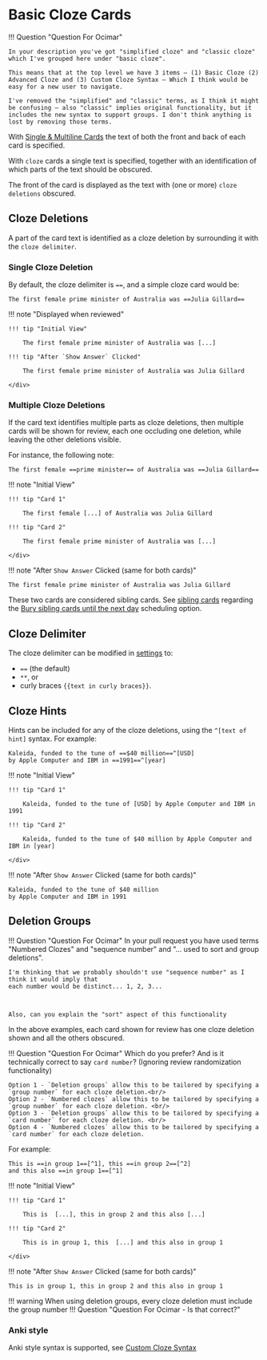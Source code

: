 # Basic Cloze Cards

!!! Question "Question For Ocimar"

    In your description you've got "simplified cloze" and "classic cloze" which I've grouped here under "basic cloze".

    This means that at the top level we have 3 items – (1) Basic Cloze (2) Advanced Cloze and (3) Custom Cloze Syntax – Which I think would be easy for a new user to navigate.

    I've removed the "simplified" and "classic" terms, as I think it might be confusing – also "classic" implies original functionality, but it includes the new syntax to support groups. I don't think anything is lost by removing those terms.



With [Single & Multiline Cards](../flashcards/qanda-cards.md) the text of both the front and back of each card is specified.

With `cloze` cards a single text is specified, together with an identification of which parts of the text should be obscured.

The front of the card is displayed as the text with (one or more) `cloze deletions` obscured.

## Cloze Deletions

A part of the card text is identified as a cloze deletion by surrounding it with the `cloze delimiter`.

### Single Cloze Deletion
By default, the cloze delimiter is `==`, and a simple cloze card would be:
```
The first female prime minister of Australia was ==Julia Gillard==
```

!!! note "Displayed when reviewed"
    <div class="grid" markdown>

    !!! tip "Initial View"

        The first female prime minister of Australia was [...]

    !!! tip "After `Show Answer` Clicked"

        The first female prime minister of Australia was Julia Gillard

    </div>

    

### Multiple Cloze Deletions
If the card text identifies multiple parts as cloze deletions, then multiple cards will be shown for review, each one occluding one deletion, while leaving the other deletions visible.

For instance, the following note:
```
The first female ==prime minister== of Australia was ==Julia Gillard==
```

!!! note "Initial View"
    <div class="grid" markdown>

    !!! tip "Card 1"

        The first female [...] of Australia was Julia Gillard

    !!! tip "Card 2"

        The first female prime minister of Australia was [...]

    </div>

!!! note "After `Show Answer` Clicked (same for both cards)"

    The first female prime minister of Australia was Julia Gillard

These two cards are considered sibling cards. See [sibling cards](flashcards-overview.md#sibling-cards) regarding the 
[Bury sibling cards until the next day](../user-options.md#flashcard-review) scheduling option.

## Cloze Delimiter

The cloze delimiter can be modified in [settings](../user-options.md#flashcard-review) to:

- `==` (the default)
- `**`, or 
- curly braces `{{text in curly braces}}`.


## Cloze Hints

Hints can be included for any of the cloze deletions, using the `^[text of hint]` syntax. For example:

```
Kaleida, funded to the tune of ==$40 million==^[USD]
by Apple Computer and IBM in ==1991==^[year]
```

!!! note "Initial View"
    <div class="grid" markdown>

    !!! tip "Card 1"

        Kaleida, funded to the tune of [USD] by Apple Computer and IBM in 1991

    !!! tip "Card 2"

        Kaleida, funded to the tune of $40 million by Apple Computer and IBM in [year]

    </div>

!!! note "After `Show Answer` Clicked (same for both cards)"

    Kaleida, funded to the tune of $40 million
    by Apple Computer and IBM in 1991
    
## Deletion Groups

!!! Question "Question For Ocimar"
    In your pull request you have used terms "Numbered Clozes" and "sequence number"
    and "... used to sort and group deletions".

    I'm thinking that we probably shouldn't use "sequence number" as I think it would imply that
    each number would be distinct... 1, 2, 3...

    

    Also, can you explain the "sort" aspect of this functionality

In the above examples, each card shown for review has one cloze deletion shown and all the others obscured.

!!! Question "Question For Ocimar"
    Which do you prefer?
    And is it technically correct to say `card number`? (Ignoring review randomization functionality)

    Option 1 - `Deletion groups` allow this to be tailored by specifying a `group number` for each cloze deletion.<br/>
    Option 2 - `Numbered clozes` allow this to be tailored by specifying a `group number` for each cloze deletion. <br/>
    Option 3 - `Deletion groups` allow this to be tailored by specifying a `card number` for each cloze deletion. <br/>
    Option 4 - `Numbered clozes` allow this to be tailored by specifying a `card number` for each cloze deletion.

For example:
```
This is ==in group 1==[^1], this ==in group 2==[^2] 
and this also ==in group 1==[^1]
```
!!! note "Initial View"
    <div class="grid" markdown>

    !!! tip "Card 1"

        This is  [...], this in group 2 and this also [...]

    !!! tip "Card 2"

        This is in group 1, this  [...] and this also in group 1

    </div>

!!! note "After `Show Answer` Clicked (same for both cards)"

    This is in group 1, this in group 2 and this also in group 1

!!! warning
    When using deletion groups, every cloze deletion must include the group number
    !!! Question "Question For Ocimar - Is that correct?"

### Anki style

Anki style syntax is supported, see [Custom Cloze Syntax](custom-cloze-patterns.md)


